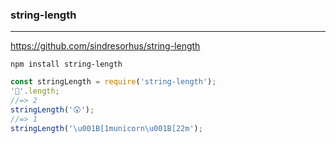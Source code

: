 ### string-length
---
https://github.com/sindresorhus/string-length

```
npm install string-length
```

```js
const stringLength = require('string-length');
'🍒'.length;
//=> 2
stringLength('😲');
//=> 1
stringLength('\u001B[1municorn\u001B[22m');
```

```
```



